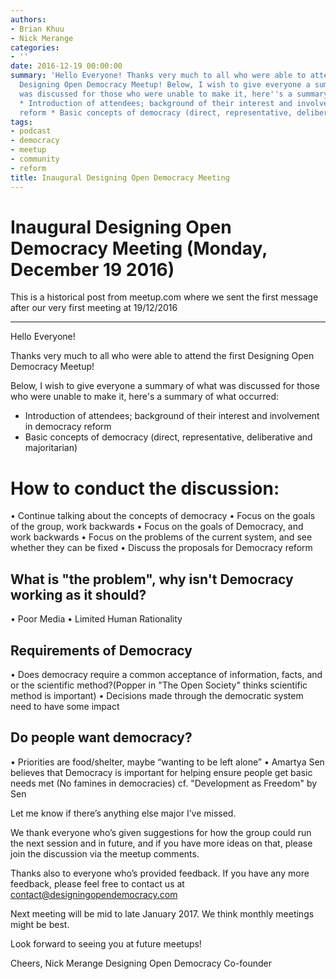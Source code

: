 ```yaml
---
authors:
- Brian Khuu
- Nick Merange
categories:
- ''
date: 2016-12-19 00:00:00
summary: 'Hello Everyone! Thanks very much to all who were able to attend the first
  Designing Open Democracy Meetup! Below, I wish to give everyone a summary of what
  was discussed for those who were unable to make it, here''s a summary of what occurred:
  * Introduction of attendees; background of their interest and involvement in democracy
  reform * Basic concepts of democracy (direct, representative, deliberative and majoritarian)'
tags:
- podcast
- democracy
- meetup
- community
- reform
title: Inaugural Designing Open Democracy Meeting
---
```


# Inaugural Designing Open Democracy Meeting (Monday, December 19 2016)

This is a historical post from meetup.com where we sent the first message after our very first meeting at 19/12/2016

------------------

Hello Everyone!

Thanks very much to all who were able to attend the first Designing Open Democracy Meetup!

Below, I wish to give everyone a summary of what was discussed for those who were unable to make it, here's a summary of what occurred:

* Introduction of attendees; background of their interest and involvement in democracy reform
* Basic concepts of democracy (direct, representative, deliberative and majoritarian)

<!-- more -->

# How to conduct the discussion:

• Continue talking about the concepts of democracy
• Focus on the goals of the group, work backwards
• Focus on the goals of Democracy, and work backwards
• Focus on the problems of the current system, and see whether they can be fixed
• Discuss the proposals for Democracy reform

## What is "the problem", why isn't Democracy working as it should?
• Poor Media
• Limited Human Rationality

## Requirements of Democracy
• Does democracy require a common acceptance of information, facts, and or the scientific method?(Popper in "The Open Society" thinks scientific method is important)
• Decisions made through the democratic system need to have some impact

## Do people want democracy?
• Priorities are food/shelter, maybe “wanting to be left alone” 
• Amartya Sen believes that Democracy is important for helping ensure people get basic needs met (No famines in democracies) cf. "Development as Freedom" by Sen

Let me know if there’s anything else major I’ve missed.

We thank everyone who’s given suggestions for how the group could run the next session and in future, and if you have more ideas on that, please join the discussion via the meetup comments.

Thanks also to everyone who’s provided feedback. If you have any more feedback, please feel free to contact us at contact@designingopendemocracy.com

Next meeting will be mid to late January 2017. We think monthly meetings might be best.

Look forward to seeing you at future meetups!

Cheers,
Nick Merange
Designing Open Democracy Co-founder